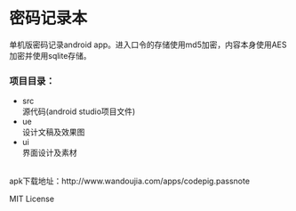 密码记录本
==
单机版密码记录android app。进入口令的存储使用md5加密，内容本身使用AES加密并使用sqlite存储。

### 项目目录：
* src<br>
源代码(android studio项目文件)
* ue<br>
设计文稿及效果图
* ui<br>
界面设计及素材
<br>
apk下载地址：http://www.wandoujia.com/apps/codepig.passnote
<br>

MIT License
